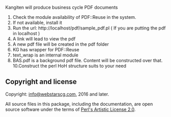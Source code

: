 Kangiten will produce business cycle PDF documents
1. Check the module availability of PDF::Reuse in the system.
3. If not available, install it
4. Run the url: http://localhost/pdf/sample_pdf.pl 
   ( If you are putting the pdf in localhost )
5. A link will lead to view the pdf
6. A new pdf file will be created in the pdf folder
7. KG has wrapper for PDF::Reuse
8. text_wrap is an internal module
9. BAS.pdf is a background pdf file. Content will be constructed over that.
10.Construct the perl HoH structure suits to your need

## Copyright and license

Copyright: info@webstarscg.com, 2016 and later.

All source files in this package, including the documentation, are open source software under the terms of [Perl's Artistic License 2.0](http://www.perlfoundation.org/artistic_license_2_0).

